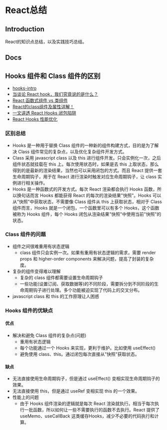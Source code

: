 # React总结

## Introduction
React的知识点总结，以及实践技巧总结。

## Docs


## Hooks 组件和 Class 组件的区别
- [hooks-intro](https://legacy.reactjs.org/docs/hooks-intro.html)
- [当谈论 React hook，我们究竟说的是什么？](https://www.upyun.com/tech/article/742/%E5%BD%93%E8%B0%88%E8%AE%BA%20React%20hook%EF%BC%8C%E6%88%91%E4%BB%AC%E7%A9%B6%E7%AB%9F%E8%AF%B4%E7%9A%84%E6%98%AF%E4%BB%80%E4%B9%88%EF%BC%9F.html)
- [React 函数式组件 vs 类组件](https://juejin.cn/post/7080888443865137188)
- [React的class组件及属性详解！](https://cloud.tencent.com/developer/article/1907198)
- [一文讲透 React Hooks 闭包陷阱](https://juejin.cn/post/7230819482012237861)
- [React Hooks 性能优化](https://juejin.cn/post/7076123870063198216)

### 区别总结
- Hooks 是一种用于替换 Class 组件的一种新的组件构建方式，目的是为了解决 Class 组件常见的复杂点，以及优化复杂组件开发方式。
- Class 采用 javascript class 以及 this 进行组件开发。只会实例化一次，之后组件状态就挂载在 this 上。每次使用状态时，如果是去 this 上取状态，那么得到的是最新的渲染结果，当然也可以采用闭包的方式。而且 React 提供一套生命周期钩子，用于在 React 进行渲染时触发对应生命周期钩子，让 class 实例进行相关操作。
- Hooks 是一种函数式的开发方式。每次 React 渲染都会执行 Hooks 函数，所以换句话而言 Hooks 都能获得 React 的每次的渲染结果"快照"。Hooks 可以从"快照"中获取状态，不需要像 Class 组件从 this 上获取状态，相对于 Class 组件而言，Hooks 就是一个闭包，一个函数里可以有多个 Hooks，这个函数被称为 Hooks 组件，每个 Hooks 闭包从渲染结果"快照"中使用当前"快照"的状态。

### Class 组件的问题
- 组件之间很难重用有状态逻辑
    - class 组件只会实例一次。如果有重用有状态逻辑的需求，需要 render props 和 higher-order components 来解决问题，提高了封装的复杂度。
- 复杂的组件变得难以理解
    - 复杂的 class 组件都需要设置生命周期钩子
    - 一些功能(设置订阅、获取数据等)的不同阶段，需要拆分到不同阶段的生命周期钩子进行处理。多个功能被迫实现了代码上的交叉分布。
- javascript class 和 this 的工作原理让人困惑 

### Hooks 组件的优缺点
#### 优点
- 解决和避免 Class 组件的复杂点(问题)
    - 重用有状态逻辑
    - 每个功能通过一个 Hooks 来实现，更利于维护。比如使用 useEffect()
    - 避免使用 class、this。通过闭包每次直接从"快照"获取状态。
#### 缺点
- 无法直接使用生命周期钩子，但是通过 useEffect() 变相实现生命周期钩子的效果。
- 无法直接使用 this，但是通过 useRef 变相实现 this 的一个效果。
- 性能上的问题
    - 由于 Hooks 组件渲染的逻辑就是每次 React 渲染就执行。相当于每次执行一批函数，所以如何让一些不需要执行的函数不去执行。React 提供了 useMemo、useCallBack 这类缓存Hooks，减少不必要的代码执行和计算。